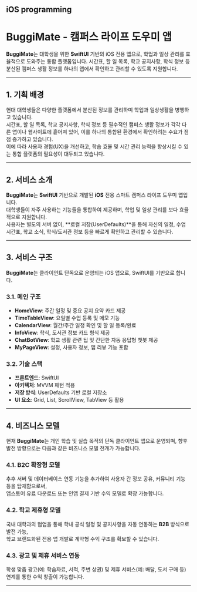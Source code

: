 ## iOS programming 

# BuggiMate - 캠퍼스 라이프 도우미 앱

**BuggiMate**는 대학생을 위한 **SwiftUI** 기반의 iOS 전용 앱으로, 학업과 일상 관리를 효율적으로 도와주는 통합 플랫폼입니다. 시간표, 할 일 목록, 학교 공지사항, 학식 정보 등 분산된 캠퍼스 생활 정보를 하나의 앱에서 확인하고 관리할 수 있도록 지원합니다.

---

## 1. 기획 배경

현대 대학생들은 다양한 플랫폼에서 분산된 정보를 관리하며 학업과 일상생활을 병행하고 있습니다.  
시간표, 할 일 목록, 학교 공지사항, 학식 정보 등 필수적인 캠퍼스 생활 정보가 각각 다른 앱이나 웹사이트에 흩어져 있어, 이를 하나의 통합된 환경에서 확인하려는 수요가 점점 증가하고 있습니다.  
이에 따라 사용자 경험(UX)을 개선하고, 학습 효율 및 시간 관리 능력을 향상시킬 수 있는 통합 플랫폼의 필요성이 대두되고 있습니다.

---

## 2. 서비스 소개

**BuggiMate**는 **SwiftUI** 기반으로 개발된 **iOS** 전용 스마트 캠퍼스 라이프 도우미 앱입니다.  
대학생들이 자주 사용하는 기능들을 통합하여 제공하며, 학업 및 일상 관리를 보다 효율적으로 지원합니다.  
사용자는 별도의 서버 없이, **로컬 저장(UserDefaults)**을 통해 자신의 일정, 수업 시간표, 학교 소식, 학식/도서관 정보 등을 빠르게 확인하고 관리할 수 있습니다.

---

## 3. 서비스 구조

**BuggiMate**는 클라이언트 단독으로 운영되는 iOS 앱으로, SwiftUI를 기반으로 합니다.

### 3.1. 메인 구조
- **HomeView**: 주간 일정 및 중요 공지 요약 카드 제공
- **TimeTableView**: 요일별 수업 등록 및 메모 기능
- **CalendarView**: 월간/주간 일정 확인 및 할 일 등록/완료
- **InfoView**: 학식, 도서관 정보 카드 형식 제공
- **ChatBotView**: 학교 생활 관련 팁 및 간단한 자동 응답형 챗봇 제공
- **MyPageView**: 설정, 사용자 정보, 앱 리뷰 기능 포함

### 3.2. 기술 스택
- **프론트엔드**: SwiftUI
- **아키텍처**: MVVM 패턴 적용
- **저장 방식**: UserDefaults 기반 로컬 저장소
- **UI 요소**: Grid, List, ScrollView, TabView 등 활용

---

## 4. 비즈니스 모델

현재 **BuggiMate**는 개인 학습 및 실습 목적의 단독 클라이언트 앱으로 운영되며, 향후 발전 방향으로는 다음과 같은 비즈니스 모델 전개가 가능합니다.

### 4.1. B2C 확장형 모델
추후 서버 및 데이터베이스 연동 기능을 추가하여 사용자 간 정보 공유, 커뮤니티 기능 등을 탑재함으로써,  
앱스토어 유료 다운로드 또는 인앱 결제 기반 수익 모델로 확장 가능합니다.

### 4.2. 학교 제휴형 모델
국내 대학과의 협업을 통해 학내 공식 일정 및 공지사항을 자동 연동하는 **B2B** 방식으로 발전 가능,  
학교 브랜드화된 전용 앱 개발로 계약형 수익 구조를 확보할 수 있습니다.

### 4.3. 광고 및 제휴 서비스 연동
학생 맞춤 광고(예: 학습자료, 서적, 주변 상권) 및 제휴 서비스(예: 배달, 도서 구매 등) 연계를 통한 수익 창출이 가능합니다.

---
